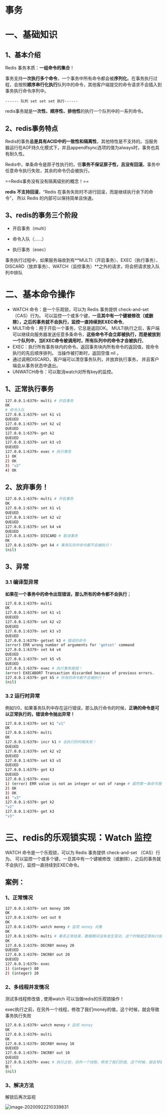 # 事务

# 一、基础知识

## 1、基本介绍

Redis 事务本质：**一组命令的集合**！

事务支持**一次执行多个命令**，一个事务中所有命令都会被**序列化**。在事务执行过程，会按照**顺序串行化执行**队列中的命令，其他客户端提交的命令请求不会插入到事务执行命令序列中。

```
------ 队列 set set set 执行------
```

redis事务就是**一次性、顺序性、排他性**的执行一个队列中的一系列命令。

## 2、redis事务特点

Redis的事务**总是具有ACID中的一致性和隔离性**，其他特性是不支持的。当服务器运行在AOF持久化模式下，并且appendfsync选项的值为always时，事务也具有耐久性。

Redis中，单条命令是原子性执行的，但**事务不保证原子性，且没有回滚**。事务中任意命令执行失败，其余的命令仍会被执行。



==Redis事务没有没有隔离级别的概念！==

**redis 不支持回滚**，“Redis 在事务失败时不进行回滚，而是继续执行余下的命令”， 所以 Redis 的内部可以保持简单且快速。



## 3、redis的事务三个阶段

- 开启事务（multi）

- 命令入队（......）

- 执行事务（exec）  


事务执行过程中，如果服务端收到有**MULTI（开启事务）、EXEC（执行事务）、DISCARD（放弃事务）、WATCH（监控事务）**之外的请求，将会把请求放入队列中排队



# 二、基本命令操作

- WATCH 命令：是一个乐观锁，可以为 Redis 事务提供 check-and-set （CAS）行为。 可以监控一个或多个键，**一旦其中有一个键被修改（或删除），之后的事务就不会执行，监控一直持续到EXEC命令**。
- MULTI命令：用于开启一个事务，它总是返回OK。 MULTI执行之后，客户端可以继续向服务器发送任意多条命令，**这些命令不会立即被执行，而是被放到一个队列中，当EXEC命令被调用时，所有队列中的命令才会被执行**。
- EXEC：执行所有事务块内的命令。返回事务块内所有命令的返回值，按命令执行的先后顺序排列。 当操作被打断时，返回空值 nil 。
- 通过调用DISCARD，客户端可以清空事务队列，并放弃执行事务， 并且客户端会从事务状态中退出。
- UNWATCH命令：可以取消watch对所有key的监控。



## 1、正常执行事务 

```bash
127.0.0.1:6379> multi # 开启事务
OK
# 命令入队
127.0.0.1:6379> set k1 v1
QUEUED
127.0.0.1:6379> set k2 v2
QUEUED
127.0.0.1:6379> get k2
QUEUED
127.0.0.1:6379> set k3 v3
QUEUED
127.0.0.1:6379> exec # 执行事务
1) OK
2) OK
3) "v2"
4) OK
```



## 2、放弃事务！  

```bash
127.0.0.1:6379> multi # 开启事务
OK
127.0.0.1:6379> set k1 v1
QUEUED
127.0.0.1:6379> set k2 v2
QUEUED
127.0.0.1:6379> set k4 v4
QUEUED
127.0.0.1:6379> DISCARD # 取消事务
OK
127.0.0.1:6379> get k4 # 事务队列中命令都不会被执行！
(nil)
```



## 3、异常

### 3.1 编译型异常

**如果在一个事务中的命令出现错误，那么所有的命令都不会执行**；

```bash
127.0.0.1:6379> multi
OK
127.0.0.1:6379> set k1 v1
QUEUED
127.0.0.1:6379> set k2 v2
QUEUED
127.0.0.1:6379> set k3 v3
QUEUED
127.0.0.1:6379> getset k3 # 错误的命令
(error) ERR wrong number of arguments for 'getset' command
127.0.0.1:6379> set k4 v4
QUEUED
127.0.0.1:6379> set k5 v5
QUEUED
127.0.0.1:6379> exec # 执行事务报错！
(error) EXECABORT Transaction discarded because of previous errors.
127.0.0.1:6379> get k5 # 所有的命令都不会被执行！
(nil)
```



### 3.2 运行时异常

例如1/0，如果事务队列中存在运行错误，那么执行命令的时候，**正确的命令是可以正常执行的，错误命令抛出异常！**  

```bash
127.0.0.1:6379> set k1 "v1"
OK
127.0.0.1:6379> multi
OK
127.0.0.1:6379> incr k1 # 会执行的时候失败！
QUEUED
127.0.0.1:6379> set k2 v2
QUEUED
127.0.0.1:6379> set k3 v3
QUEUED
127.0.0.1:6379> get k3
QUEUED
127.0.0.1:6379> exec
1) (error) ERR value is not an integer or out of range # 虽然第一条命令报错了，但是依旧正常执行成功了！
2) OK
3) OK
4) "v3"
127.0.0.1:6379> get k2
"v2"
127.0.0.1:6379> get k3
"v3"
```



# 三、redis的乐观锁实现：Watch 监控

WATCH 命令是一个乐观锁，可以为 Redis 事务提供 check-and-set （CAS）行为。 可以监控一个或多个键，一旦其中有一个键被修改（或删除），之后的事务就不会执行，监控一直持续到EXEC命令。



## 案例：

### 1、正常情况

```bash
127.0.0.1:6379> set money 100
OK
127.0.0.1:6379> set out 0
OK
127.0.0.1:6379> watch money # 监视 money 对象
OK
127.0.0.1:6379> multi # 事务正常结束，数据期间没有发生变动，这个时候就正常执行成功！
OK
127.0.0.1:6379> DECRBY money 20
QUEUED
127.0.0.1:6379> INCRBY out 20
QUEUED
127.0.0.1:6379> exec
1) (integer) 80
2) (integer) 20
```



### 2、多线程并发情况

测试多线程修改值 , 使用watch 可以当做redis的乐观锁操作！  

exec执行之前，在另外一个线程，修改了我们money的值，这个时候，就会导致事务执行失败

```bash
127.0.0.1:6379> watch money # 监视 money
OK
127.0.0.1:6379> multi
OK
127.0.0.1:6379> DECRBY money 10
QUEUED
127.0.0.1:6379> INCRBY out 10
QUEUED
127.0.0.1:6379> exec # 执行之前，另外一个线程，修改了我们的值，这个时候，就会导致事务执行失
败！
(nil)
```



### 3、解决方法

解锁后再次监视

![image-20200922210339831](https://gitee.com/BlacksJack/picture-bed/raw/master/img/20200926152408.png)







